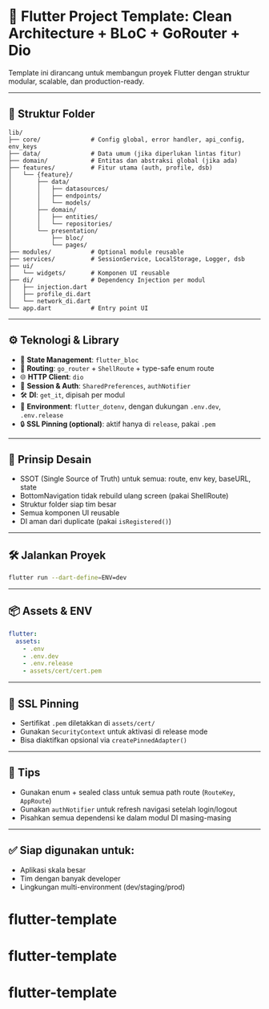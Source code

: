 # 🚀 Flutter Project Template: Clean Architecture + BLoC + GoRouter + Dio

Template ini dirancang untuk membangun proyek Flutter dengan struktur modular, scalable, dan production-ready.

---

## 📁 Struktur Folder

```
lib/
├── core/              # Config global, error handler, api_config, env_keys
├── data/              # Data umum (jika diperlukan lintas fitur)
├── domain/            # Entitas dan abstraksi global (jika ada)
├── features/          # Fitur utama (auth, profile, dsb)
│   └── {feature}/
│       ├── data/
│       │   ├── datasources/
│       │   ├── endpoints/
│       │   └── models/
│       ├── domain/
│       │   ├── entities/
│       │   └── repositories/
│       └── presentation/
│           ├── bloc/
│           └── pages/
├── modules/           # Optional module reusable
├── services/          # SessionService, LocalStorage, Logger, dsb
├── ui/
│   └── widgets/       # Komponen UI reusable
├── di/                # Dependency Injection per modul
│   ├── injection.dart
│   ├── profile_di.dart
│   └── network_di.dart
└── app.dart           # Entry point UI
```

---

## ⚙️ Teknologi & Library

- 🧱 **State Management**: `flutter_bloc`
- 🧭 **Routing**: `go_router` + `ShellRoute` + type-safe enum route
- 🌐 **HTTP Client**: `dio`
- 🔐 **Session & Auth**: `SharedPreferences`, `authNotifier`
- 🛠️ **DI**: `get_it`, dipisah per modul
- 🧪 **Environment**: `flutter_dotenv`, dengan dukungan `.env.dev`, `.env.release`
- 🔒 **SSL Pinning (optional)**: aktif hanya di `release`, pakai `.pem`

---

## 🧩 Prinsip Desain

- SSOT (Single Source of Truth) untuk semua: route, env key, baseURL, state
- BottomNavigation tidak rebuild ulang screen (pakai ShellRoute)
- Struktur folder siap tim besar
- Semua komponen UI reusable
- DI aman dari duplicate (pakai `isRegistered()`)

---

## 🛠️ Jalankan Proyek

```bash
flutter run --dart-define=ENV=dev
```

---

## 📦 Assets & ENV

```yaml
flutter:
  assets:
    - .env
    - .env.dev
    - .env.release
    - assets/cert/cert.pem
```

---

## 🔐 SSL Pinning

- Sertifikat `.pem` diletakkan di `assets/cert/`
- Gunakan `SecurityContext` untuk aktivasi di release mode
- Bisa diaktifkan opsional via `createPinnedAdapter()`

---

## 🧠 Tips

- Gunakan enum + sealed class untuk semua path route (`RouteKey`, `AppRoute`)
- Gunakan `authNotifier` untuk refresh navigasi setelah login/logout
- Pisahkan semua dependensi ke dalam modul DI masing-masing

---

## ✅ Siap digunakan untuk:
- Aplikasi skala besar
- Tim dengan banyak developer
- Lingkungan multi-environment (dev/staging/prod)
# flutter-template
# flutter-template
# flutter-template
